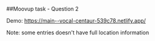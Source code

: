 ##Moovup task - Question 2

Demo: https://main--vocal-centaur-539c78.netlify.app/

Note: some entries doesn't have full location information
